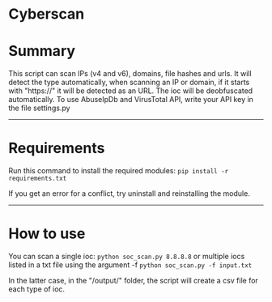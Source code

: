 # Cyberscan

# Summary
This script can scan IPs (v4 and v6), domains, file hashes and urls. 
It will detect the type automatically, when scanning an IP or domain, if it starts with "https://" it will be detected as an URL. 
The ioc will be deobfuscated automatically.
To use AbuseIpDb and VirusTotal API, write your API key in the file settings.py

--- 

# Requirements
Run this command to install the required modules:
`pip install -r requirements.txt`

If you get an error for a conflict, try uninstall and reinstalling the module.

--- 

# How to use
You can scan a single ioc:
`python soc_scan.py 8.8.8.8`
or
multiple iocs listed in a txt file using the argument -f
`python soc_scan.py -f input.txt`

In the latter case, in the "/output/" folder, the script will create a csv file for each type of ioc.

